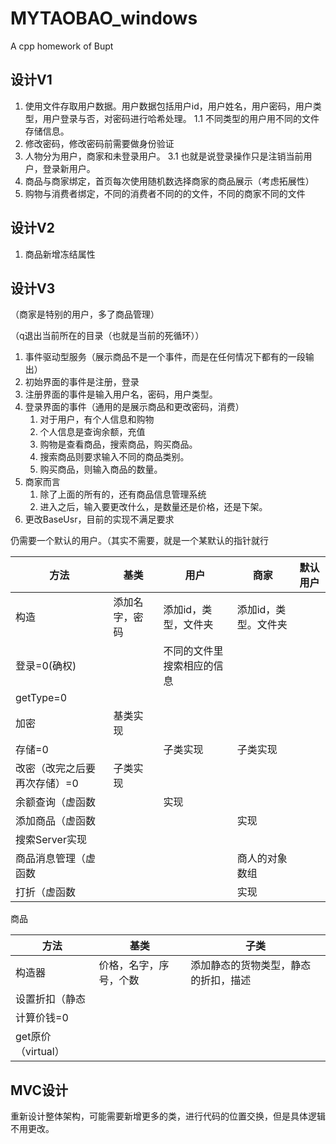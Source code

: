 # MYTAOBAO_windows

A cpp homework of Bupt 

## 设计V1
1. 使用文件存取用户数据。用户数据包括用户id，用户姓名，用户密码，用户类型，用户登录与否，对密码进行哈希处理。
    1.1 不同类型的用户用不同的文件存储信息。 
2. 修改密码，修改密码前需要做身份验证
3. 人物分为用户，商家和未登录用户。
    3.1 也就是说登录操作只是注销当前用户，登录新用户。
4. 商品与商家绑定，首页每次使用随机数选择商家的商品展示（考虑拓展性）
5. 购物与消费者绑定，不同的消费者不同的的文件，不同的商家不同的文件

## 设计V2
1. 商品新增冻结属性

## 设计V3
（商家是特别的用户，多了商品管理）

（q退出当前所在的目录（也就是当前的死循环））

1. 事件驱动型服务（展示商品不是一个事件，而是在任何情况下都有的一段输出）
2. 初始界面的事件是注册，登录
3. 注册界面的事件是输入用户名，密码，用户类型。
4. 登录界面的事件（通用的是展示商品和更改密码，消费）
   1.   对于用户，有个人信息和购物
   2.   个人信息是查询余额，充值
   3.   购物是查看商品，搜索商品，购买商品。
   4.   搜索商品则要求输入不同的商品类别。
   5.   购买商品，则输入商品的数量。
5. 商家而言
    1. 除了上面的所有的，还有商品信息管理系统
    2. 进入之后，输入要更改什么，是数量还是价格，还是下架。
6. 更改BaseUsr，目前的实现不满足要求

仍需要一个默认的用户。（其实不需要，就是一个某默认的指针就行

| 方法                         | 基类           | 用户                       | 商家                 | 默认用户 |
| ---------------------------- | -------------- | -------------------------- | -------------------- | -------- |
| 构造                         | 添加名字，密码 | 添加id，类型，文件夹       | 添加id，类型。文件夹 |          |
| 登录=0(确权)                 |                | 不同的文件里搜索相应的信息 |                      |          |
| getType=0                    |                |                            |                      |          |
| 加密                         | 基类实现       |                            |                      |          |
| 存储=0                       |                | 子类实现                   | 子类实现             |          |
| 改密（改完之后要再次存储）=0 | 子类实现       |                            |                      |          |
| 余额查询（虚函数             |                | 实现                       |                      |          |
| 添加商品（虚函数             |                |                            | 实现                 |          |
| 搜索Server实现               |                |                            |                      |          |
| 商品消息管理（虚函数         |                |                            | 商人的对象数组       |          |
| 打折（虚函数                 |                |                            | 实现                 |          |

商品

| 方法               | 基类                   | 子类                                 |
| ------------------ | ---------------------- | ------------------------------------ |
| 构造器             | 价格，名字，序号，个数 | 添加静态的货物类型，静态的折扣，描述 |
| 设置折扣（静态     |                        |                                      |
| 计算价钱=0         |                        |                                      |
| get原价（virtual） |                        |                                      |



## MVC设计

重新设计整体架构，可能需要新增更多的类，进行代码的位置交换，但是具体逻辑不用更改。